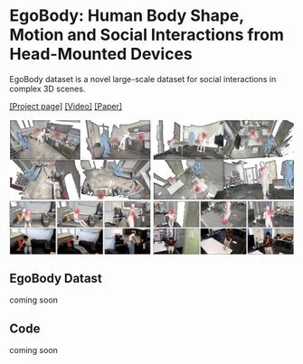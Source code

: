 # EgoBody: Human Body Shape, Motion and Social Interactions from Head-Mounted Devices
EgoBody dataset is a novel large-scale dataset for social interactions in complex 3D scenes.

[[Project page]](https://sanweiliti.github.io/egobody/egobody.html) 
[[Video]](https://youtu.be/nHxEZLOjzHo) 
[[Paper]](https://arxiv.org/pdf/xxxx.pdf)


<img src="images/teaser_v1.jpg" width = 900 align=middle>

## EgoBody Datast
coming soon

## Code
coming soon